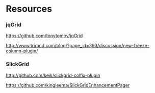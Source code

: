 

# Resources
### jqGrid
https://github.com/tonytomov/jqGrid

http://www.trirand.com/blog/?page_id=393/discussion/new-freeze-column-plugin/

### SlickGrid

http://github.com/keik/slickgrid-colfix-plugin

https://github.com/kingleema/SlickGridEnhancementPager
